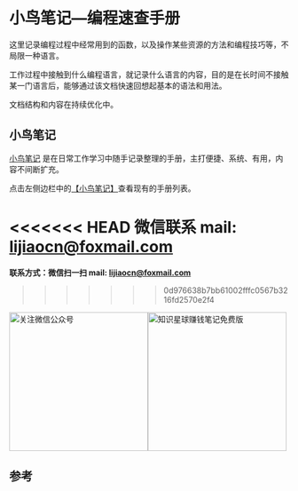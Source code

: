 # 小鸟笔记—编程速查手册

这里记录编程过程中经常用到的函数，以及操作某些资源的方法和编程技巧等，不局限一种语言。

工作过程中接触到什么编程语言，就记录什么语言的内容，目的是在长时间不接触某一门语言后，能够通过该文档快速回想起基本的语法和用法。

文档结构和内容在持续优化中。

## 小鸟笔记

[小鸟笔记][1] 是在日常工作学习中随手记录整理的手册，主打便捷、系统、有用，内容不间断扩充。

点击左侧边栏中的[【小鸟笔记】][1]查看现有的手册列表。

<<<<<<< HEAD
**微信联系   mail: lijiaocn@foxmail.com**
=======
**联系方式：微信扫一扫   mail: lijiaocn@foxmail.com**
>>>>>>> 0d976638b7bb61002fffc0567b3216fd2570e2f4

<div style="display:flex;flex-direction:row">
<img height="250px" alt="关注微信公众号" src="https://www.lijiaocn.com/img/class.jpg"/>
<img height="250px" alt="知识星球赚钱笔记免费版" src="https://www.lijiaocn.com/img/xiaomiquan-money-free.jpeg"/>
</div>

## 参考

[1]:  https://www.lijiaocn.com/note/ "小鸟笔记"

